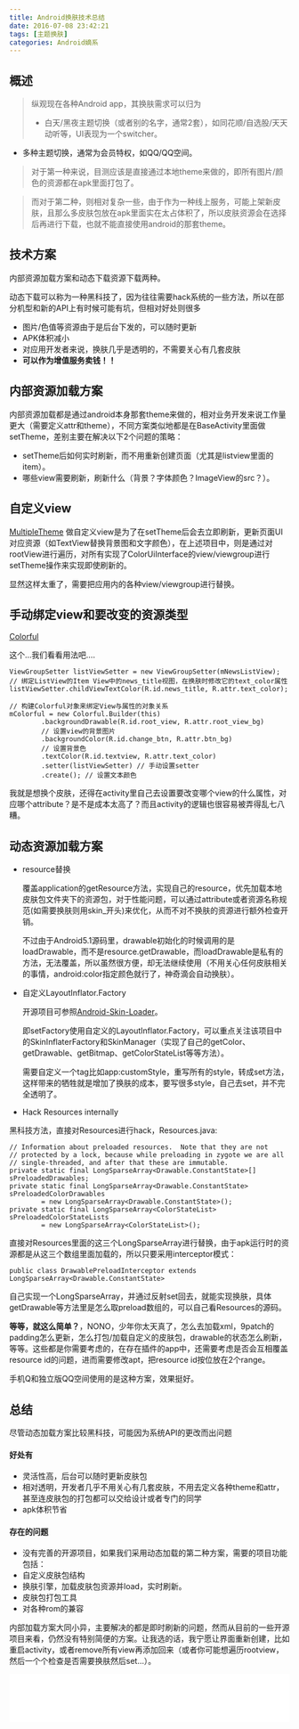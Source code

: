 ```yaml
---
title: Android换肤技术总结
date: 2016-07-08 23:42:21
tags: [主题换肤]
categories: Android嫡系
---
```

## 概述
>纵观现在各种Android app，其换肤需求可以归为<br>
>- 白天/黑夜主题切换（或者别的名字，通常2套），如同花顺/自选股/天天动听等，UI表现为一个switcher。
- 多种主题切换，通常为会员特权，如QQ/QQ空间。

>对于第一种来说，目测应该是直接通过本地theme来做的，即所有图片/颜色的资源都在apk里面打包了。

>而对于第二种，则相对复杂一些，由于作为一种线上服务，可能上架新皮肤，且那么多皮肤包放在apk里面实在太占体积了，所以皮肤资源会在选择后再进行下载，也就不能直接使用android的那套theme。

<!--more-->
## 技术方案
内部资源加载方案和动态下载资源下载两种。

动态下载可以称为一种黑科技了，因为往往需要hack系统的一些方法，所以在部分机型和新的API上有时候可能有坑，但相对好处则很多
- 图片/色值等资源由于是后台下发的，可以随时更新
- APK体积减小
- 对应用开发者来说，换肤几乎是透明的，不需要关心有几套皮肤
- **可以作为增值服务卖钱！！**

## 内部资源加载方案
内部资源加载都是通过android本身那套theme来做的，相对业务开发来说工作量更大（需要定义attr和theme），不同方案类似地都是在BaseActivity里面做setTheme，差别主要在解决以下2个问题的策略：
- setTheme后如何实时刷新，而不用重新创建页面（尤其是listview里面的item）。
- 哪些view需要刷新，刷新什么（背景？字体颜色？ImageView的src？）。

## 自定义view

[MultipleTheme](https://github.com/dersoncheng/MultipleTheme)
做自定义view是为了在setTheme后会去立即刷新，更新页面UI对应资源（如TextView替换背景图和文字颜色），在上述项目中，则是通过对rootView进行遍历，对所有实现了ColorUiInterface的view/viewgroup进行setTheme操作来实现即使刷新的。

显然这样太重了，需要把应用内的各种view/viewgroup进行替换。

## 手动绑定view和要改变的资源类型

[Colorful](https://github.com/hehonghui/Colorful)

这个…我们看看用法吧….
```
ViewGroupSetter listViewSetter = new ViewGroupSetter(mNewsListView);
// 绑定ListView的Item View中的news_title视图，在换肤时修改它的text_color属性
listViewSetter.childViewTextColor(R.id.news_title, R.attr.text_color);

// 构建Colorful对象来绑定View与属性的对象关系
mColorful = new Colorful.Builder(this)
        .backgroundDrawable(R.id.root_view, R.attr.root_view_bg)
        // 设置view的背景图片
        .backgroundColor(R.id.change_btn, R.attr.btn_bg)
        // 设置背景色
        .textColor(R.id.textview, R.attr.text_color)
        .setter(listViewSetter) // 手动设置setter
        .create(); // 设置文本颜色
```
我就是想换个皮肤，还得在activity里自己去设置要改变哪个view的什么属性，对应哪个attribute？是不是成本太高了？而且activity的逻辑也很容易被弄得乱七八糟。

## 动态资源加载方案
- resource替换

	覆盖application的getResource方法，实现自己的resource，优先加载本地皮肤包文件夹下的资源包，对于性能问题，可以通过attribute或者资源名称规范(如需要换肤则用skin_开头)来优化，从而不对不换肤的资源进行额外检查开销。

	不过由于Android5.1源码里，drawable初始化的时候调用的是loadDrawable，而不是resource.getDrawable，而loadDrawable是私有的方法，无法覆盖，所以虽然很方便，却无法继续使用（不用关心任何皮肤相关的事情，android:color指定颜色就行了，神奇滴会自动换肤）。

- 自定义LayoutInflator.Factory

	开源项目可参照[Android-Skin-Loader](https://github.com/fengjundev/Android-Skin-Loader)。

	即setFactory使用自定义的LayoutInflator.Factory，可以重点关注该项目中的SkinInflaterFactory和SkinManager（实现了自己的getColor、getDrawable、getBitmap、getColorStateList等等方法）。

	需要自定义一个tag比如app:customStyle，重写所有的style，转成set方法，这样带来的牺牲就是增加了换肤的成本，要写很多style，自己去set，并不完全透明了。

- Hack Resources internally

黑科技方法，直接对Resources进行hack，Resources.java:
```
// Information about preloaded resources.  Note that they are not
// protected by a lock, because while preloading in zygote we are all
// single-threaded, and after that these are immutable.
private static final LongSparseArray<Drawable.ConstantState>[] sPreloadedDrawables;
private static final LongSparseArray<Drawable.ConstantState> sPreloadedColorDrawables
        = new LongSparseArray<Drawable.ConstantState>();
private static final LongSparseArray<ColorStateList> sPreloadedColorStateLists
        = new LongSparseArray<ColorStateList>();
```
直接对Resources里面的这三个LongSparseArray进行替换，由于apk运行时的资源都是从这三个数组里面加载的，所以只要采用interceptor模式：

```
public class DrawablePreloadInterceptor extends LongSparseArray<Drawable.ConstantState>
```
自己实现一个LongSparseArray，并通过反射set回去，就能实现换肤，具体getDrawable等方法里是怎么取preload数组的，可以自己看Resources的源码。

**等等，就这么简单？**，NONO，少年你太天真了，怎么去加载xml，9patch的padding怎么更新，怎么打包/加载自定义的皮肤包，drawable的状态怎么刷新，等等。这些都是你需要考虑的，在存在插件的app中，还需要考虑是否会互相覆盖resource id的问题，进而需要修改apt，把resource id按位放在2个range。

手机Q和独立版QQ空间使用的是这种方案，效果挺好。

## 总结
尽管动态加载方案比较黑科技，可能因为系统API的更改而出问题
#### 好处有
- 灵活性高，后台可以随时更新皮肤包
- 相对透明，开发者几乎不用关心有几套皮肤，不用去定义各种theme和attr，甚至连皮肤包的打包都可以交给设计或者专门的同学
- apk体积节省

#### 存在的问题
- 没有完善的开源项目，如果我们采用动态加载的第二种方案，需要的项目功能包括：
- 自定义皮肤包结构
- 换肤引擎，加载皮肤包资源并load，实时刷新。
- 皮肤包打包工具
- 对各种rom的兼容

内部加载方案大同小异，主要解决的都是即时刷新的问题，然而从目前的一些开源项目来看，仍然没有特别简便的方案。让我选的话，我宁愿让界面重新创建，比如重启activity，或者remove所有view再添加回来（或者你可能想遍历rootview，然后一个个检查是否需要换肤然后set…）。

<iframe frameborder="no" border="0" marginwidth="0" marginheight="0" width=100% height=86 src="//music.163.com/outchain/player?type=2&id=65525&auto=1&height=66"></iframe>
